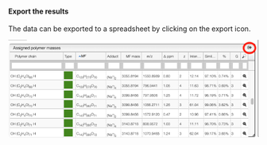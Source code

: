 #### Export the results

The data can be exported to a spreadsheet by clicking on the export icon.

<img src="tableExport.png">
 

